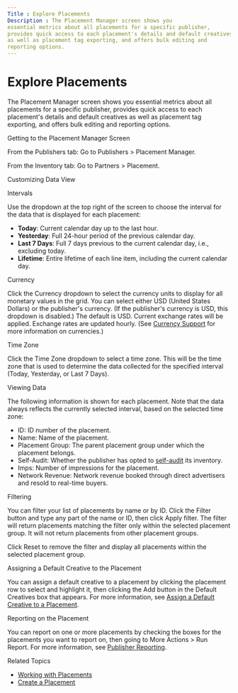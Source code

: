 ```yaml
---
Title : Explore Placements
Description : The Placement Manager screen shows you
essential metrics about all placements for a specific publisher,
provides quick access to each placement's details and default creatives
as well as placement tag exporting, and offers bulk editing and
reporting options.
---
```



# Explore Placements





The Placement Manager screen shows you
essential metrics about all placements for a specific publisher,
provides quick access to each placement's details and default creatives
as well as placement tag exporting, and offers bulk editing and
reporting options.

Getting to the Placement Manager Screen

From the Publishers tab: Go to
Publishers
 \>  Placement Manager.

From the Inventory tab: Go to
Partners
\>  Placement.

Customizing Data View

Intervals

Use the dropdown at the top right of the screen to choose the interval
for the data that is displayed for each placement:

- **Today**: Current calendar day up to the last hour.
- **Yesterday**: Full 24-hour period of the previous calendar day.
- **Last 7 Days**: Full 7 days previous to the current calendar day,
  i.e., excluding today.
- **Lifetime**: Entire lifetime of each line item, including the current
  calendar day.

Currency

Click the Currency dropdown to select
the currency units to display for all monetary values in the grid. You
can select either USD (United States
Dollars) or the publisher's currency. (If the publisher's currency is
USD, this dropdown is disabled.) The default is USD. Current exchange
rates will be applied. Exchange rates are updated hourly. (See
<a href="currency-support.html" class="xref">Currency Support</a> for
more information on currencies.)

Time Zone

Click the Time Zone dropdown to select
a time zone. This will be the time zone that is used to determine the
data collected for the specified interval
(Today,
Yesterday, or
Last 7 Days).

Viewing Data

The following information is shown for each placement. Note that the
data always reflects the currently selected interval, based on the
selected time zone:

- ID: ID number of the placement.
- Name: Name of the placement.
- Placement Group: The parent
  placement group under which the placement belongs.
- Self-Audit: Whether the publisher
  has opted to <a href="self-auditing-creatives.html" class="xref"
  title="When adding creatives to Xandr, it&#39;s to your advantage to submit each creative to Xandr for human auditing. The manual audit process includes checking technical attributes, sensitive categories, offer category, brand, and language to enable seller protection features on the platform.">self-audit</a>
  its inventory.
- Imps: Number of impressions for the
  placement.
- Network Revenue: Network revenue
  booked through direct advertisers and resold to real-time buyers.

Filtering

You can filter your list of placements by name or by ID. Click the
Filter button and type any part of the
name or ID, then click Apply filter.
The filter will return placements matching the filter only within the
selected placement group. It will not return placements from other
placement groups.

Click Reset to remove the filter and
display all placements within the selected placement group.

Assigning a Default Creative to the Placement

You can assign a default creative to a placement by clicking the
placement row to select and highlight it, then clicking the
Add button in the
Default Creatives box that appears.
For more information, see
<a href="assign-a-default-creative-to-a-placement.html"
class="xref">Assign a Default Creative to a Placement</a>.

Reporting on the Placement

You can report on one or more placements by checking the boxes for the
placements you want to report on, then going to
More Actions
 \>  Run Report. For
more information, see
<a href="publisher-reporting.html" class="xref">Publisher Reporting</a>.





Related Topics

- <a href="working-with-placements.html" class="xref">Working with
  Placements</a>
- <a href="create-a-placement.html" class="xref">Create a Placement</a>






